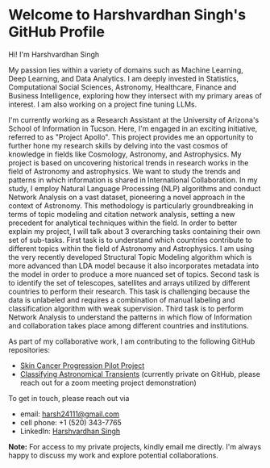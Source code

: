 # Welcome to Harshvardhan Singh's GitHub Profile

Hi! I'm Harshvardhan Singh

My passion lies within a variety of domains such as Machine Learning, Deep Learning, and Data Analytics. I am deeply invested in Statistics, Computational Social Sciences, Astronomy, Healthcare, Finance and Business Intelligence, exploring how they intersect with my primary areas of interest. I am also working on a project fine tuning LLMs.

I'm currently working as a Research Assistant at the University of Arizona's School of Information in Tucson. Here, I'm engaged in an exciting initiative, referred to as "Project Apollo". This project provides me an opportunity to further hone my research skills by delving into the vast cosmos of knowledge in fields like Cosmology, Astronomy, and Astrophysics. My project is based on uncovering historical trends in research works in the field of Astronomy and astrophysics. We want to study the trends and patterns in which information is shared in International Collaboration. In my study, I employ Natural Language Processing (NLP) algorithms and conduct Network Analysis on a vast dataset, pioneering a novel approach in the context of Astronomy. This methodology is particularly groundbreaking in terms of topic modeling and citation network analysis, setting a new precedent for analytical techniques within the field. In order to better explain my project, I will talk about 3 overarching tasks containing their own set of sub-tasks. First task is to understand which countries contribute to different topics within the field of Astronomy and Astrophysics. I am using the very recently developed Structural Topic Modeling algorithm which is more advanced than LDA model because it also incorporates metadata into the model in order to produce a more nuanced set of topics. Second task is to identify the set of telescopes, satellites and arrays utilized by different countries to perform their research. This task is challenging because the data is unlabeled and requires a combination of manual labeling and classification algorithm with weak supervision. Third task is to perform Network Analysis to understand the patterns in which flow of Information and collaboration takes place among different countries and institutions.

As part of my collaborative work, I am contributing to the following GitHub repositories:

- [Skin Cancer Progression Pilot Project](https://github.com/ISTA421INFO521/Skin-Cancer-Progression)
- [Classifying Astronomical Transients](https://github.com/astrochialinko/INFO523-Final-Project/tree/Harsh)  (currently private on GitHub, please reach out for a zoom meeting project demonstration)


To get in touch, please reach out via 
- email: harsh24111@gmail.com
- cell phone: +1 (520) 343-7765
- LinkedIn: [Harshvardhan Singh](https://www.linkedin.com/in/harshvardhan-singh-3509231a6/)

**Note:** For access to my private projects, kindly email me directly. I'm always happy to discuss my work and explore potential collaborations.
